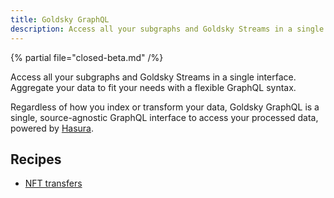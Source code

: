 ```yaml
---
title: Goldsky GraphQL
description: Access all your subgraphs and Goldsky Streams in a single interface. Aggregate your data to fit your needs.
---
```


{% partial file="closed-beta.md" /%}

Access all your subgraphs and Goldsky Streams in a single interface. Aggregate your data to fit your needs with a flexible GraphQL syntax.

Regardless of how you index or transform your data, Goldsky GraphQL is a single, source-agnostic GraphQL interface to access your processed data, powered by [Hasura](https://hasura.io/).

## Recipes

- [NFT transfers](/recipes/nft-transfers)

